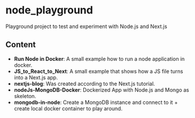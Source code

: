 # node_playground

Playground project to test and experiment with Node.js and Next.js

## Content

- __Run Node in Docker__: A small example how to run a node application in docker.
- __JS_to_React_to_Next__: A small example that shows how a JS file turns into a Next.js app.
- __nextjs-blog__: Was created according to the Next.js tutorial.
- __nodeJs-MongoDB-Docker__: Dockerized App with Node.js and Mongo as skeleton.
- __mongodb-in-node__: Create a MongoDB instance and connect to it + create local docker container to play around.
